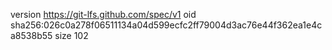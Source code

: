 version https://git-lfs.github.com/spec/v1
oid sha256:026c0a278f06511134a04d599ecfc2ff79004d3ac76e44f362ea1e4ca8538b55
size 102
